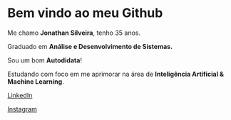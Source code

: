 <h1>
Bem vindo ao meu Github
</h1>

Me chamo **Jonathan Silveira**, tenho 35 anos.

Graduado em **Análise e Desenvolvimento de Sistemas.**

Sou um bom **Autodidata**!

Estudando com foco em me aprimorar na área de **Inteligência Artificial & Machine Learning**.



[LinkedIn](https://www.linkedin.com/in/jonathan-silveira-51688a86/)

[Instagram](https://www.instagram.com/jonathandev01/?hl=pt)








<!--
**jonathansilveira1987/jonathansilveira1987** is a ✨ _special_ ✨ repository because its `README.md` (this file) appears on your GitHub profile.

Here are some ideas to get you started:

- 🔭 I’m currently working on ...
- 🌱 I’m currently learning ...
- 👯 I’m looking to collaborate on ...
- 🤔 I’m looking for help with ...
- 💬 Ask me about ...
- 📫 How to reach me: ...
- 😄 Pronouns: ...
- ⚡ Fun fact: ...
-->
